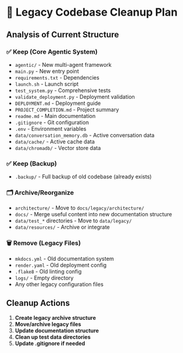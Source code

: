 # 🧹 Legacy Codebase Cleanup Plan

## Analysis of Current Structure

### ✅ **Keep (Core Agentic System)**
- `agentic/` - New multi-agent framework
- `main.py` - New entry point
- `requirements.txt` - Dependencies
- `launch.sh` - Launch script
- `test_system.py` - Comprehensive tests
- `validate_deployment.py` - Deployment validation
- `DEPLOYMENT.md` - Deployment guide
- `PROJECT_COMPLETION.md` - Project summary
- `readme.md` - Main documentation
- `.gitignore` - Git configuration
- `.env` - Environment variables
- `data/conversation_memory.db` - Active conversation data
- `data/cache/` - Active cache data
- `data/chromadb/` - Vector store data

### ✅ **Keep (Backup)**
- `.backup/` - Full backup of old codebase (already exists)

### 🗂️ **Archive/Reorganize**
- `architecture/` - Move to `docs/legacy/architecture/`
- `docs/` - Merge useful content into new documentation structure
- `data/test_*` directories - Move to `data/legacy/`
- `data/resources/` - Archive or integrate

### 🗑️ **Remove (Legacy Files)**
- `mkdocs.yml` - Old documentation system
- `render.yaml` - Old deployment config
- `.flake8` - Old linting config
- `logs/` - Empty directory
- Any other legacy configuration files

## Cleanup Actions

1. **Create legacy archive structure**
2. **Move/archive legacy files**
3. **Update documentation structure**
4. **Clean up test data directories**
5. **Update .gitignore if needed**
